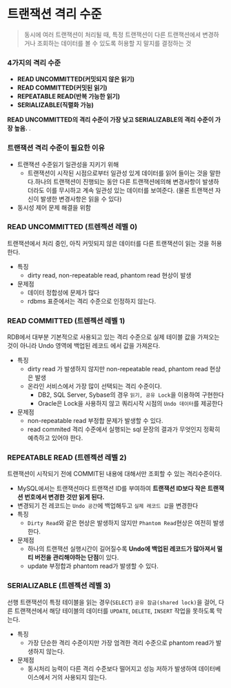 # 트랜잭션 격리 수준

> 동시에 여러 트랜잭션이 처리될 때, 특정 트랜잭션이 다른 트랜잭션에셔 변경하거나 조회하는 데이터를 볼 수 있도록 허용할 지 말지를 결정하는 것
> 

### 4가지의 격리 수준

- **READ UNCOMMITTED(커밋되지 않은 읽기)**
- **READ COMMITTED(커밋된 읽기)**
- **REPEATABLE READ(반복 가능한 읽기)**
- **SERIALIZABLE(직렬화 가능)**

**READ UNCOMMITTED의 격리 수준이 가장 낮고 SERIALIZABLE의 격리 수준이 가장 높음.**
.

### 트랜잭션 격리 수준이 필요한 이유

- 트랜잭션 수준읽기 일관성을 지키기 위해
    - 트랜잭션이 시작된 시점으로부터 일관성 있게 데이터를 읽어 들이는 것을 말한다.하나의 트랜잭션이 진행되는 동안 다른 트랜잭션에의해 변경사항이 발생하더라도 이를 무시하고 계속 일관성 있는 데이터를 보여준다. (물론 트랜잭션 자신이 발생한 변경사항은 읽을 수 있다)
- 동시성 제어 문제 해결을 위함

### **READ UNCOMMITTED (트렌젝션 레벨 0)**

트랜잭션에서 처리 중인, 아직 커밋되지 않은 데이터를 다른 트랜잭션이 읽는 것을 허용한다.

- 특징
    - dirty read, non-repeatable read, phantom read 현상이 발생
- 문제점
    - 데이터 정합성에 문제가 많다
    - rdbms 표준에서는 격리 수준으로 인정하지 않는다.

### **READ COMMITTED (트렌젝션 레벨 1)**

RDB에서 대부분 기본적으로 사용되고 있는 격리 수준으로 실제 테이블 값을 가져오는 것이 아니라 Undo 영역에 백업된 레코드 에서 값을 가져온다.

- 특징
    - dirty read 가 발생하지 않지만 non-repeatable read, phantom read 현상은 발생
    - 온라인 서비스에서 가장 많이 선택되는 격리 수준이다.
        - DB2, SQL Server, Sybase의 경우 `읽기, 공유 Lock`을 이용하여 구현한다
        - Oracle은 Lock을 사용하지 않고 쿼리시작 시점의 `Undo 데이터`를 제공한다
- 문제점
    - non-repeatable read 부정합 문제가 발생할 수 있다.
    - read commited 격리 수준에서 실행되는 sql 문장의 결과가 무엇인지 정확히 예측하고 있어야 한다.

### **REPEATABLE READ (트렌젝션 레벨 2)**

트랜잭션이 시작되기 전에 COMMIT된 내용에 대해서만 조회할 수 있는 격리수준이다.

- MySQL에서는 트랜잭션마다 트랜잭션 ID를 부여하여 **트랜잭션 ID보다 작은 트랜잭션 번호에서 변경한 것만 읽게 된다.**
- 변경되기 전 레코드는 `Undo 공간`에 백업해두고 `실제 레코드 값`을 변경한다
- 특징
    - `Dirty Read`와 같은 현상은 발생하지 않지만 `Phantom Read`현상은 여전히 발생한다.
- 문제점
    - 하나의 트랜잭션 실행시간이 길어질수록 **Undo에 백업된 레코드가 많아져서 멀티 버전을 관리해야하는 단점**이 있다.
    - update 부정합과 phantom read가 발생할 수 있다.

### **SERIALIZABLE (트렌젝션 레벨 3)**

선행 트랜잭션이 특정 테이블을 읽는 경우(`SELECT`) `공유 잠금(shared lock)`을 걸어, 다른 트랜잭션에서 해당 테이블의 데이터를 `UPDATE`, `DELETE`, `INSERT` 작업을 못하도록 막는다.

- 특징
    - 가장 단순한 격리 수준이지만 가장 엄격한 격리 수준으로 phantom read가 발생하지 않는다.
- 문제점
    - 동시처리 능력이 다른 격리 수준보다 떨어지고 성능 저하가 발생하여 데이터베이스에서 거의 사용되지 않는다.
